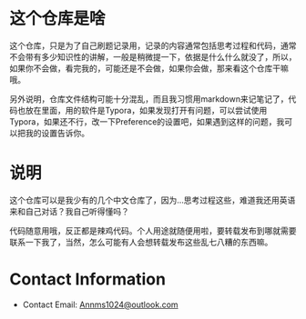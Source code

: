 # 这个仓库是啥

这个仓库，只是为了自己刷题记录用，记录的内容通常包括思考过程和代码，通常不会带有多少知识性的讲解，一般是稍微提一下，依据是什么什么就没了，所以，如果你不会做，看完我的，可能还是不会做，如果你会做，那来看这个仓库干嘛哦。

另外说明，仓库文件结构可能十分混乱，而且我习惯用markdown来记笔记了，代码也放在里面，用的软件是Typora，如果发现打开有问题，可以尝试使用Typora，如果还不行，改一下Preference的设置吧，如果遇到这样的问题，我可以把我的设置告诉你。

# 说明

这个仓库可以是我少有的几个中文仓库了，因为…思考过程这些，难道我还用英语来和自己对话？我自己听得懂吗？

代码随意用哦，反正都是辣鸡代码。个人用途就随便用啦，要转载发布到哪就需要联系一下我了，当然，怎么可能有人会想转载发布这些乱七八糟的东西嘛。

# Contact Information

- Contact Email: [Annms1024@outlook.com](mailto:Annms1024@outlook.com)